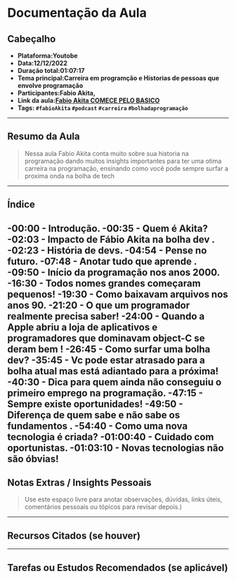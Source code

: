 
# Documentação da Aula
## Cabeçalho

- **Plataforma:Youtobe**  
- **Data:12/12/2022**
- **Duração total:01:07:17**  
- **Tema principal:Carreira em programção e Historias de pessoas que envolve programação**  
- **Participantes:Fabio Akita,**  
- **Link da aula:[Fabio Akita COMECE PELO BASICO](https://youtu.be/C3tiSE1QJQ4?si=JAWFat0kJDq5cYEx)**  
- **Tags: `#fabioAkita` `#podcast` `#carreira` `#bolhadaprogramação`**


---

## Resumo da Aula

> Nessa aula Fabio Akita conta muito sobre sua historia na programação dando muitos insights importantes para ter uma otima carreira na programação, ensinando como você pode sempre surfar a proxima onda na bolha de tech

---

## Índice

-00:00 - Introdução.
-00:35 - Quem é Akita?
-02:03 - Impacto de Fábio Akita na bolha dev .
-02:23 - História de devs.
-04:54 - Pense no futuro.
-07:48 - Anotar tudo que aprende .
-09:50 - Início da programação nos anos 2000.
-16:30 - Todos nomes grandes começaram pequenos!
-19:30 - Como baixavam arquivos nos anos 90.
-21:20 - O que um programador realmente precisa saber!
-24:00 - Quando a Apple abriu a loja de aplicativos e programadores que dominavam object-C se deram bem !
-26:45 - Como surfar uma bolha dev?
-35:45 - Vc pode estar atrasado para a bolha atual mas está adiantado para a próxima!
-40:30 - Dica para quem ainda não conseguiu o primeiro emprego na programação.
-47:15 - Sempre existe oportunidades!
-49:50 - Diferença de quem sabe e não sabe os fundamentos .
-54:40 - Como uma nova tecnologia é criada?
-01:00:40 - Cuidado com oportunistas.
-01:03:10 - Novas tecnologias não são óbvias!
---

## Notas Extras / Insights Pessoais

> Use este espaço livre para anotar observações, dúvidas, links úteis, comentários pessoais ou tópicos para revisar depois.)

---

## Recursos Citados (se houver)

<!-- 
- [Nome do recurso 1](link)
- [Nome do recurso 2](link)
--->

---

## Tarefas ou Estudos Recomendados (se aplicável)

<!--
- [ ] Rever o conceito de X
- [ ] Testar ferramenta Y
- [ ] Pesquisar mais sobre Z
-->
